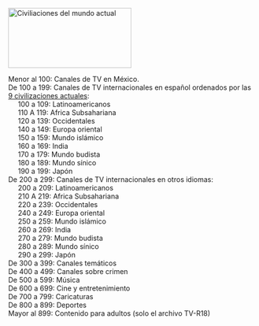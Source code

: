 <img
  src="https://upload.wikimedia.org/wikipedia/commons/d/df/Clash_of_Civilizations_world_map_final.png"
  alt="Civiliaciones del mundo actual"
  width="250"
  height="122" 
/>

Menor al 100: Canales de TV en México.</br>
De 100 a 199: Canales de TV internacionales en español ordenados por las <a href="https://es.wikipedia.org/wiki/Choque_de_civilizaciones">9 civilizaciones actuales</a>:</br>
&nbsp;&nbsp;&nbsp;&nbsp;&nbsp;100 a 109: Latinoamericanos</br>
&nbsp;&nbsp;&nbsp;&nbsp;&nbsp;110 A 119: Africa Subsahariana</br>
&nbsp;&nbsp;&nbsp;&nbsp;&nbsp;120 a 139: Occidentales</br>
&nbsp;&nbsp;&nbsp;&nbsp;&nbsp;140 a 149: Europa oriental</br>
&nbsp;&nbsp;&nbsp;&nbsp;&nbsp;150 a 159: Mundo islámico</br>
&nbsp;&nbsp;&nbsp;&nbsp;&nbsp;160 a 169: India</br>
&nbsp;&nbsp;&nbsp;&nbsp;&nbsp;170 a 179: Mundo budista</br>
&nbsp;&nbsp;&nbsp;&nbsp;&nbsp;180 a 189: Mundo sínico</br>
&nbsp;&nbsp;&nbsp;&nbsp;&nbsp;190 a 199: Japón</br>
De 200 a 299: Canales de TV internacionales en otros idiomas:</br>
&nbsp;&nbsp;&nbsp;&nbsp;&nbsp;200 a 209: Latinoamericanos</br>
&nbsp;&nbsp;&nbsp;&nbsp;&nbsp;210 A 219: Africa Subsahariana</br>
&nbsp;&nbsp;&nbsp;&nbsp;&nbsp;220 a 239: Occidentales</br>
&nbsp;&nbsp;&nbsp;&nbsp;&nbsp;240 a 249: Europa oriental</br>
&nbsp;&nbsp;&nbsp;&nbsp;&nbsp;250 a 259: Mundo islámico</br>
&nbsp;&nbsp;&nbsp;&nbsp;&nbsp;260 a 269: India</br>
&nbsp;&nbsp;&nbsp;&nbsp;&nbsp;270 a 279: Mundo budista</br>
&nbsp;&nbsp;&nbsp;&nbsp;&nbsp;280 a 289: Mundo sínico</br>
&nbsp;&nbsp;&nbsp;&nbsp;&nbsp;290 a 299: Japón</br>
De 300 a 399: Canales temáticos</br>
De 400 a 499: Canales sobre crimen</br>
De 500 a 599: Música</br>
De 600 a 699: Cine y entretenimiento</br>
De 700 a 799: Caricaturas</br>
De 800 a 899: Deportes</br>
Mayor al 899: Contenido para adultos (solo el archivo TV-R18)</br>
